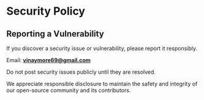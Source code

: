 # Security Policy

## Reporting a Vulnerability
If you discover a security issue or vulnerability, please report it responsibly.

Email: **vinaymore69@gmail.com**

Do not post security issues publicly until they are resolved.

We appreciate responsible disclosure to maintain the safety and integrity
of our open-source community and its contributors.
